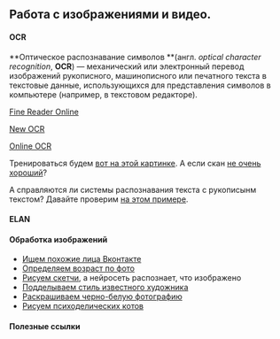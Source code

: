 ## Работа с изображениями и видео.

#### OCR

**Оптическое распознавание символов **\(англ. _optical character recognition_, **OCR**\) — механический или электронный перевод изображений рукописного, машинописного или печатного текста в текстовые данные, использующихся для представления символов в компьютере \(например, в текстовом редакторе\).

[Fine Reader Online](https://finereaderonline.com/ru-ru)

[New OCR](http://www.newocr.com/)

[Online OCR](https://www.onlineocr.net/)

Тренироваться будем [вот на этой картинке](https://www.dropbox.com/s/akds14bbapnxzu3/карамзин1.png?dl=0). А если скан [не очень хороший](https://www.dropbox.com/s/v29l46882kix7ya/melchuk_i_a_opyt_teorii_lingvisticheskih_modelei_smysltekst.pdf?dl=0)?

А справляются ли системы распознавания текста с рукописынм текстом? Давайте проверим [на этом примере](https://www.dropbox.com/s/21ti6u008j5ufqu/4531173_900.png?dl=0).

#### ELAN

#### Обработка изображений

* [Ищем похожие лица Вконтакте](https://findface.ru/)
* [Определяем возраст по фото](https://how-old.net/)
* [Рисуем скетчи](https://quickdraw.withgoogle.com/#), а нейросеть распознает, что изображено
* [Подделываем стиль известного художника](http://likemo.net/)
* [Раскрашиваем черно-белую фотографию](https://demos.algorithmia.com/colorize-photos/)
* [Рисуем психоделических котов](https://affinelayer.com/pixsrv/)

#### Полезные ссылки





